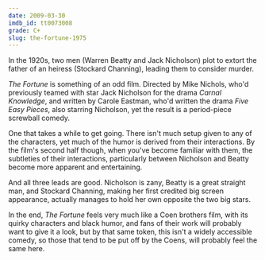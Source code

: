 ```yaml
---
date: 2009-03-30
imdb_id: tt0073008
grade: C+
slug: the-fortune-1975
---
```


In the 1920s, two men (Warren Beatty and Jack Nicholson) plot to extort the father of an heiress (Stockard Channing), leading them to consider murder.

_The Fortune_ is something of an odd film. Directed by Mike Nichols, who'd previously teamed with star Jack Nicholson for the drama <span data-imdb-id="tt0066892">_Carnal Knowledge_</span>, and written by Carole Eastman, who'd written the drama <span data-imdb-id="tt0065724">_Five Easy Pieces_</span>, also starring Nicholson, yet the result is a period-piece screwball comedy.

One that takes a while to get going. There isn't much setup given to any of the characters, yet much of the humor is derived from their interactions. By the film's second half though, when you've become familiar with them, the subtleties of their interactions, particularly between Nicholson and Beatty become more apparent and entertaining.

And all three leads are good. Nicholson is zany, Beatty is a great straight man, and Stockard Channing, making her first credited big screen appearance, actually manages to hold her own opposite the two big stars.

In the end, _The Fortune_ feels very much like a Coen brothers film, with its quirky characters and black humor, and fans of their work will probably want to give it a look, but by that same token, this isn't a widely accessible comedy, so those that tend to be put off by the Coens, will probably feel the same here.
